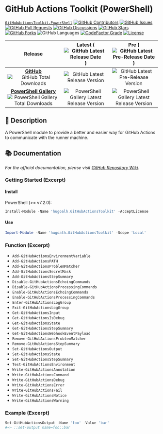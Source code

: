 # GitHub Actions Toolkit (PowerShell)

[`GitHubActionsToolkit.PowerShell`](https://github.com/hugoalh-studio/ghactions-toolkit-powershell)
[![GitHub Contributors](https://img.shields.io/github/contributors/hugoalh-studio/ghactions-toolkit-powershell?label=Contributors&logo=github&logoColor=ffffff&style=flat-square)](https://github.com/hugoalh-studio/ghactions-toolkit-powershell/graphs/contributors)
[![GitHub Issues](https://img.shields.io/github/issues-raw/hugoalh-studio/ghactions-toolkit-powershell?label=Issues&logo=github&logoColor=ffffff&style=flat-square)](https://github.com/hugoalh-studio/ghactions-toolkit-powershell/issues)
[![GitHub Pull Requests](https://img.shields.io/github/issues-pr-raw/hugoalh-studio/ghactions-toolkit-powershell?label=Pull%20Requests&logo=github&logoColor=ffffff&style=flat-square)](https://github.com/hugoalh-studio/ghactions-toolkit-powershell/pulls)
[![GitHub Discussions](https://img.shields.io/github/discussions/hugoalh-studio/ghactions-toolkit-powershell?label=Discussions&logo=github&logoColor=ffffff&style=flat-square)](https://github.com/hugoalh-studio/ghactions-toolkit-powershell/discussions)
[![GitHub Stars](https://img.shields.io/github/stars/hugoalh-studio/ghactions-toolkit-powershell?label=Stars&logo=github&logoColor=ffffff&style=flat-square)](https://github.com/hugoalh-studio/ghactions-toolkit-powershell/stargazers)
[![GitHub Forks](https://img.shields.io/github/forks/hugoalh-studio/ghactions-toolkit-powershell?label=Forks&logo=github&logoColor=ffffff&style=flat-square)](https://github.com/hugoalh-studio/ghactions-toolkit-powershell/network/members)
![GitHub Languages](https://img.shields.io/github/languages/count/hugoalh-studio/ghactions-toolkit-powershell?label=Languages&logo=github&logoColor=ffffff&style=flat-square)
[![CodeFactor Grade](https://img.shields.io/codefactor/grade/github/hugoalh-studio/ghactions-toolkit-powershell?label=Grade&logo=codefactor&logoColor=ffffff&style=flat-square)](https://www.codefactor.io/repository/github/hugoalh-studio/ghactions-toolkit-powershell)
[![License](https://img.shields.io/static/v1?label=License&message=MIT&color=brightgreen&style=flat-square)](./LICENSE.md)

| **Release** | **Latest** (![GitHub Latest Release Date](https://img.shields.io/github/release-date/hugoalh-studio/ghactions-toolkit-powershell?label=%20&style=flat-square)) | **Pre** (![GitHub Latest Pre-Release Date](https://img.shields.io/github/release-date-pre/hugoalh-studio/ghactions-toolkit-powershell?label=%20&style=flat-square)) |
|:-:|:-:|:-:|
| [**GitHub**](https://github.com/hugoalh-studio/ghactions-toolkit-powershell/releases) ![GitHub Total Downloads](https://img.shields.io/github/downloads/hugoalh-studio/ghactions-toolkit-powershell/total?label=%20&style=flat-square) | ![GitHub Latest Release Version](https://img.shields.io/github/release/hugoalh-studio/ghactions-toolkit-powershell?sort=semver&label=%20&style=flat-square) | ![GitHub Latest Pre-Release Version](https://img.shields.io/github/release/hugoalh-studio/ghactions-toolkit-powershell?include_prereleases&sort=semver&label=%20&style=flat-square) |
| [**PowerShell Gallery**](https://www.powershellgallery.com/packages/hugoalh.GitHubActionsToolkit) ![PowerShell Gallery Total Downloads](https://img.shields.io/powershellgallery/dt/hugoalh.GitHubActionsToolkit?label=%20&style=flat-square) | ![PowerShell Gallery Latest Release Version](https://img.shields.io/powershellgallery/v/hugoalh.GitHubActionsToolkit?label=%20&style=flat-square) | ![PowerShell Gallery Latest Release Version](https://img.shields.io/powershellgallery/v/hugoalh.GitHubActionsToolkit?include_prereleases&label=%20&style=flat-square) |

## 📝 Description

A PowerShell module to provide a better and easier way for GitHub Actions to communicate with the runner machine.

## 📚 Documentation

*For the official documentation, please visit [GitHub Repository Wiki](https://github.com/hugoalh-studio/ghactions-toolkit-powershell/wiki).*

### Getting Started (Excerpt)

#### Install

PowerShell (>= v7.2.0):

```ps1
Install-Module -Name 'hugoalh.GitHubActionsToolkit' -AcceptLicense
```

#### Use

```ps1
Import-Module -Name 'hugoalh.GitHubActionsToolkit' -Scope 'Local'
```

### Function (Excerpt)

- `Add-GitHubActionsEnvironmentVariable`
- `Add-GitHubActionsPATH`
- `Add-GitHubActionsProblemMatcher`
- `Add-GitHubActionsSecretMask`
- `Add-GitHubActionsStepSummary`
- `Disable-GitHubActionsEchoingCommands`
- `Disable-GitHubActionsProcessingCommands`
- `Enable-GitHubActionsEchoingCommands`
- `Enable-GitHubActionsProcessingCommands`
- `Enter-GitHubActionsLogGroup`
- `Exit-GitHubActionsLogGroup`
- `Get-GitHubActionsInput`
- `Get-GitHubActionsIsDebug`
- `Get-GitHubActionsState`
- `Get-GitHubActionsStepSummary`
- `Get-GitHubActionsWebhookEventPayload`
- `Remove-GitHubActionsProblemMatcher`
- `Remove-GitHubActionsStepSummary`
- `Set-GitHubActionsOutput`
- `Set-GitHubActionsState`
- `Set-GitHubActionsStepSummary`
- `Test-GitHubActionsEnvironment`
- `Write-GitHubActionsAnnotation`
- `Write-GitHubActionsCommand`
- `Write-GitHubActionsDebug`
- `Write-GitHubActionsError`
- `Write-GitHubActionsFail`
- `Write-GitHubActionsNotice`
- `Write-GitHubActionsWarning`

### Example (Excerpt)

```ps1
Set-GitHubActionsOutput -Name 'foo' -Value 'bar'
#=> ::set-output name=foo::bar
```

